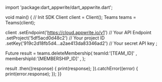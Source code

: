import 'package:dart_appwrite/dart_appwrite.dart';

void main() { // Init SDK
  Client client = Client();
  Teams teams = Teams(client);

  client
    .setEndpoint('https://cloud.appwrite.io/v1') // Your API Endpoint
    .setProject('5df5acd0d48c2') // Your project ID
    .setKey('919c2d18fb5d4...a2ae413da83346ad2') // Your secret API key
  ;

  Future result = teams.deleteMembership(
    teamId:'[TEAM_ID]' ,
    membershipId:'[MEMBERSHIP_ID]' ,
  );

  result
    .then((response) {
      print(response);
    }).catchError((error) {
      print(error.response);
  });
}}